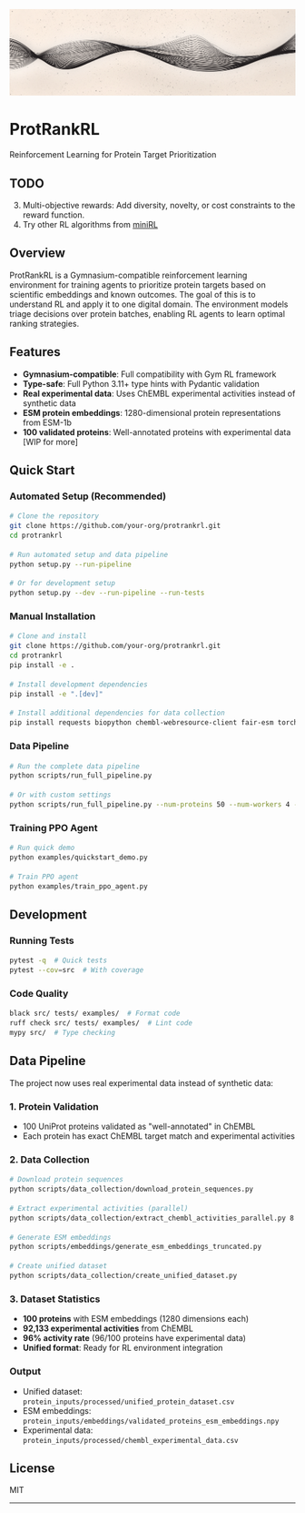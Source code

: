 ![Banner](assets/github_banner.png)

# ProtRankRL

Reinforcement Learning for Protein Target Prioritization

## TODO
3. Multi-objective rewards: Add diversity, novelty, or cost constraints to the reward function.
4. Try other RL algorithms from [miniRL](https://github.com/seungeunrho/minimalRL)

## Overview

ProtRankRL is a Gymnasium-compatible reinforcement learning environment for training agents to prioritize protein targets based on scientific embeddings and known outcomes. The goal of this is to understand RL and apply it to one digital domain. The environment models triage decisions over protein batches, enabling RL agents to learn optimal ranking strategies.

## Features

- **Gymnasium-compatible**: Full compatibility with Gym RL framework
- **Type-safe**: Full Python 3.11+ type hints with Pydantic validation
- **Real experimental data**: Uses ChEMBL experimental activities instead of synthetic data
- **ESM protein embeddings**: 1280-dimensional protein representations from ESM-1b
- **100 validated proteins**: Well-annotated proteins with experimental data
[WIP for more]

## Quick Start

### Automated Setup (Recommended)

```bash
# Clone the repository
git clone https://github.com/your-org/protrankrl.git
cd protrankrl

# Run automated setup and data pipeline
python setup.py --run-pipeline

# Or for development setup
python setup.py --dev --run-pipeline --run-tests
```

### Manual Installation

```bash
# Clone and install
git clone https://github.com/your-org/protrankrl.git
cd protrankrl
pip install -e .

# Install development dependencies
pip install -e ".[dev]"

# Install additional dependencies for data collection
pip install requests biopython chembl-webresource-client fair-esm torch
```

### Data Pipeline

```bash
# Run the complete data pipeline
python scripts/run_full_pipeline.py

# Or with custom settings
python scripts/run_full_pipeline.py --num-proteins 50 --num-workers 4 --verbose
```

### Training PPO Agent

```bash
# Run quick demo
python examples/quickstart_demo.py

# Train PPO agent
python examples/train_ppo_agent.py
```

## Development

### Running Tests

```bash
pytest -q  # Quick tests
pytest --cov=src  # With coverage
```

### Code Quality

```bash
black src/ tests/ examples/  # Format code
ruff check src/ tests/ examples/  # Lint code
mypy src/  # Type checking
```

## Data Pipeline

The project now uses real experimental data instead of synthetic data:

### 1. Protein Validation
- 100 UniProt proteins validated as "well-annotated" in ChEMBL
- Each protein has exact ChEMBL target match and experimental activities

### 2. Data Collection
```bash
# Download protein sequences
python scripts/data_collection/download_protein_sequences.py

# Extract experimental activities (parallel)
python scripts/data_collection/extract_chembl_activities_parallel.py 8

# Generate ESM embeddings
python scripts/embeddings/generate_esm_embeddings_truncated.py

# Create unified dataset
python scripts/data_collection/create_unified_dataset.py
```

### 3. Dataset Statistics
- **100 proteins** with ESM embeddings (1280 dimensions each)
- **92,133 experimental activities** from ChEMBL
- **96% activity rate** (96/100 proteins have experimental data)
- **Unified format**: Ready for RL environment integration

### Output
- Unified dataset: `protein_inputs/processed/unified_protein_dataset.csv`
- ESM embeddings: `protein_inputs/embeddings/validated_proteins_esm_embeddings.npy`
- Experimental data: `protein_inputs/processed/chembl_experimental_data.csv`

## License

MIT

---